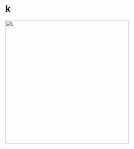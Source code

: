 # k

<img width="385" alt="L" src="https://github.com/Tan12d/Oracle-Database-Problems/assets/100254217/744fa548-48b9-4e55-bb39-c9e0bc1e6879">
